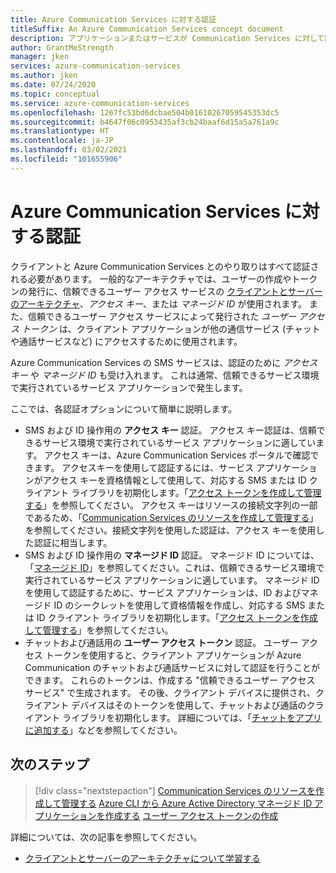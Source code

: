 ```yaml
---
title: Azure Communication Services に対する認証
titleSuffix: An Azure Communication Services concept document
description: アプリケーションまたはサービスが Communication Services に対して認証を行うさまざまな方法について説明します。
author: GrantMeStrength
manager: jken
services: azure-communication-services
ms.author: jken
ms.date: 07/24/2020
ms.topic: conceptual
ms.service: azure-communication-services
ms.openlocfilehash: 1267fc53bd6dcbae504b01610267059545353dc5
ms.sourcegitcommit: b4647f06c0953435af3cb24baaf6d15a5a761a9c
ms.translationtype: HT
ms.contentlocale: ja-JP
ms.lasthandoff: 03/02/2021
ms.locfileid: "101655906"
---
```

# <a name="authenticate-to-azure-communication-services"></a>Azure Communication Services に対する認証

クライアントと Azure Communication Services とのやり取りはすべて認証される必要があります。 一般的なアーキテクチャでは、ユーザーの作成やトークンの発行に、信頼できるユーザー アクセス サービスの [クライアントとサーバーのアーキテクチャ](./client-and-server-architecture.md)、*アクセス キー*、または *マネージド ID* が使用されます。 また、信頼できるユーザー アクセス サービスによって発行された *ユーザー アクセス トークン* は、クライアント アプリケーションが他の通信サービス (チャットや通話サービスなど) にアクセスするために使用されます。

Azure Communication Services の SMS サービスは、認証のために *アクセス キー* や *マネージド ID* も受け入れます。 これは通常、信頼できるサービス環境で実行されているサービス アプリケーションで発生します。

ここでは、各認証オプションについて簡単に説明します。

- SMS および ID 操作用の **アクセス キー** 認証。 アクセス キー認証は、信頼できるサービス環境で実行されているサービス アプリケーションに適しています。 アクセス キーは、Azure Communication Services ポータルで確認できます。 アクセスキーを使用して認証するには、サービス アプリケーションがアクセス キーを資格情報として使用して、対応する SMS または ID クライアント ライブラリを初期化します。「[アクセス トークンを作成して管理する](../quickstarts/access-tokens.md)」を参照してください。 アクセス キーはリソースの接続文字列の一部であるため、「[Communication Services のリソースを作成して管理する](../quickstarts/create-communication-resource.md)」を参照してください。接続文字列を使用した認証は、アクセス キーを使用した認証に相当します。
- SMS および ID 操作用の **マネージド ID** 認証。 マネージド ID については、「[マネージド ID](../quickstarts/managed-identity.md)」を参照してください。これは、信頼できるサービス環境で実行されているサービス アプリケーションに適しています。 マネージド ID を使用して認証するために、サービス アプリケーションは、ID およびマネージド ID のシークレットを使用して資格情報を作成し、対応する SMS または ID クライアント ライブラリを初期化します。「[アクセス トークンを作成して管理する](../quickstarts/access-tokens.md)」を参照してください。
- チャットおよび通話用の **ユーザー アクセス トークン** 認証。 ユーザー アクセス トークンを使用すると、クライアント アプリケーションが Azure Communication のチャットおよび通話サービスに対して認証を行うことができます。 これらのトークンは、作成する "信頼できるユーザー アクセス サービス" で生成されます。 その後、クライアント デバイスに提供され、クライアント デバイスはそのトークンを使用して、チャットおよび通話のクライアント ライブラリを初期化します。 詳細については、「[チャットをアプリに追加する](../quickstarts/chat/get-started.md)」などを参照してください。

## <a name="next-steps"></a>次のステップ

> [!div class="nextstepaction"]
> [Communication Services のリソースを作成して管理する](../quickstarts/create-communication-resource.md)
> [Azure CLI から Azure Active Directory マネージド ID アプリケーションを作成する](../quickstarts/managed-identity-from-cli.md) 
> [ユーザー アクセス トークンの作成](../quickstarts/access-tokens.md)

詳細については、次の記事を参照してください。
- [クライアントとサーバーのアーキテクチャについて学習する](../concepts/client-and-server-architecture.md)
